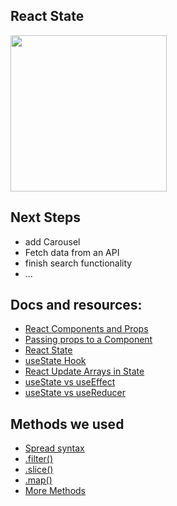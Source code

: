 ## React State

<img src="https://i.ibb.co/WfMcxbn/kevin.png" width="250"/>


## Next Steps

- add Carousel
- Fetch data from an API
- finish search functionality
- ...

## Docs and resources:

- [React Components and Props](https://reactjs.org/docs/components-and-props.html)
- [Passing props to a Component](https://beta.reactjs.org/learn/passing-props-to-a-component)
- [React State](https://www.w3schools.com/react/react_state.asp)
- [useState Hook](https://www.w3schools.com/react/react_usestate.asp)
- [React Update Arrays in State](https://beta.reactjs.org/learn/updating-arrays-in-state)
- [useState vs useEffect](https://initialcommit.com/blog/usestate-useeffect-hooks-react#:~:text=The%20useState%20hook%20is%20used,re%2Drendering%2C%20and%20unmounting.)
- [useState vs useReducer](https://blog.logrocket.com/react-usereducer-hook-ultimate-guide/#usestate-usereducer)

## Methods we used

- [Spread syntax](https://developer.mozilla.org/en-US/docs/Web/JavaScript/Reference/Operators/Spread_syntax)
- [.filter()](https://developer.mozilla.org/en-US/docs/Web/JavaScript/Reference/Global_Objects/Array/filter)
- [.slice()](https://developer.mozilla.org/en-US/docs/Web/JavaScript/Reference/Global_Objects/Array/slice)
- [.map()](https://developer.mozilla.org/en-US/docs/Web/JavaScript/Reference/Global_Objects/Array/map)
- [More Methods](https://www.codecademy.com/resources/docs/javascript/arrays/map?page_ref=catalog)
